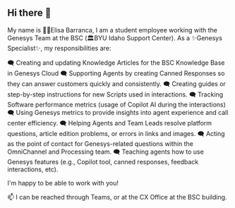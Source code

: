 ## Hi there 👋

My name is 👩‍🎓Elisa Barranca, I am a student employee working with the Genesys Team at the BSC (🏛️BYU Idaho Support Center).
As a ✨Genesys Specialist✨, my responsibilities are:

:left_speech_bubble:	 Creating and updating Knowledge Articles for the BSC Knowledge Base in Genesys Cloud 
:left_speech_bubble:	 Supporting Agents by creating Canned Responses so they can answer customers quickly and consistently.
:left_speech_bubble:	Creating guides or step-by-step instructions for new Scripts used in interactions.
:left_speech_bubble:	 Tracking Software performance metrics (usage of Copilot AI during the interactions) 
:left_speech_bubble:	 Using Genesys metrics to provide insights into agent experience and call center efficiency.
:left_speech_bubble:	 Helping Agents and Team Leads resolve platform questions, article edition problems, or errors in links and images.
:left_speech_bubble:	 Acting as the point of contact for Genesys-related questions within the OmniChannel and Processing team.
:left_speech_bubble:	 Teaching agents how to use Genesys features (e.g., Copilot tool, canned responses, feedback interactions, etc).

I'm happy to be able to work with you!

📫 I can be reached through Teams, or at the CX Office at the BSC building.
